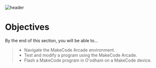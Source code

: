![header](assets/header.png)

# Objectives

By the end of this section, you will be able to...

> - Navigate the MakeCode Arcade environment.
> - Test and modify a program using the MakeCode Arcade.
> - Flash a MakeCode program in O'odham on a MakeCode device.